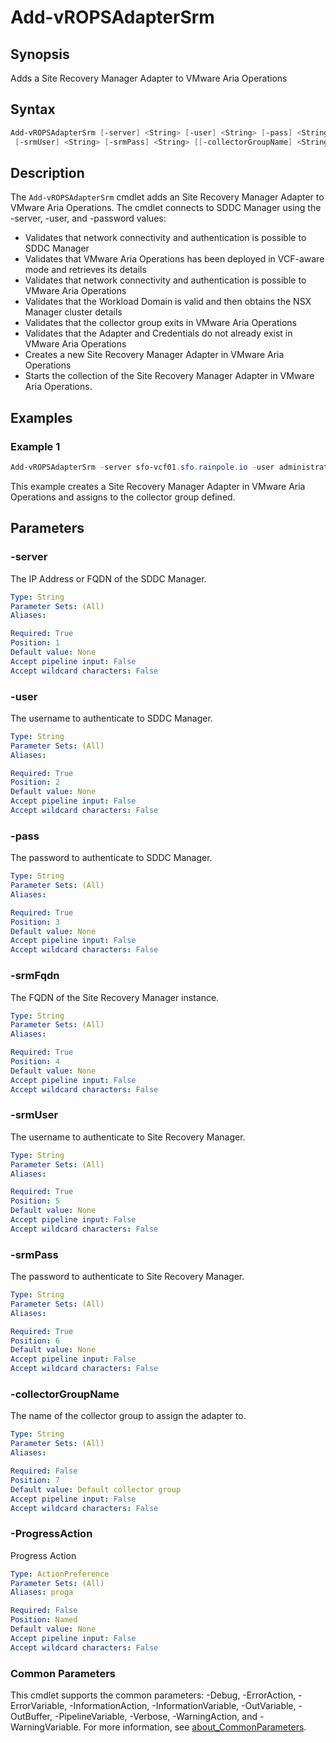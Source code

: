 # Add-vROPSAdapterSrm

## Synopsis

Adds a Site Recovery Manager Adapter to VMware Aria Operations

## Syntax

```powershell
Add-vROPSAdapterSrm [-server] <String> [-user] <String> [-pass] <String> [-srmFqdn] <String>
 [-srmUser] <String> [-srmPass] <String> [[-collectorGroupName] <String>] [-ProgressAction <ActionPreference>] [<CommonParameters>]
```

## Description

The `Add-vROPSAdapterSrm` cmdlet adds an Site Recovery Manager Adapter to VMware Aria Operations.
The cmdlet connects to SDDC Manager using the -server, -user, and -password values:

- Validates that network connectivity and authentication is possible to SDDC Manager
- Validates that VMware Aria Operations has been deployed in VCF-aware mode and retrieves its details
- Validates that network connectivity and authentication is possible to VMware Aria Operations
- Validates that the Workload Domain is valid and then obtains the NSX Manager cluster details
- Validates that the collector group exits in VMware Aria Operations
- Validates that the Adapter and Credentials do not already exist in VMware Aria Operations
- Creates a new Site Recovery Manager Adapter in VMware Aria Operations
- Starts the collection of the Site Recovery Manager Adapter in VMware Aria Operations.

## Examples

### Example 1

```powershell
Add-vROPSAdapterSrm -server sfo-vcf01.sfo.rainpole.io -user administrator@vsphere.local -pass VMw@re1! -srmFqdn sfo-m01-srm01.sfo.rainpole.io -srmUser vrops-srm -srmPass VMw@re1!VMw@re1! -collectorGroupName "sfo-remote-collectors"
```

This example creates a Site Recovery Manager Adapter in VMware Aria Operations and assigns to the collector group defined.

## Parameters

### -server

The IP Address or FQDN of the SDDC Manager.

```yaml
Type: String
Parameter Sets: (All)
Aliases:

Required: True
Position: 1
Default value: None
Accept pipeline input: False
Accept wildcard characters: False
```

### -user

The username to authenticate to SDDC Manager.

```yaml
Type: String
Parameter Sets: (All)
Aliases:

Required: True
Position: 2
Default value: None
Accept pipeline input: False
Accept wildcard characters: False
```

### -pass

The password to authenticate to SDDC Manager.

```yaml
Type: String
Parameter Sets: (All)
Aliases:

Required: True
Position: 3
Default value: None
Accept pipeline input: False
Accept wildcard characters: False
```

### -srmFqdn

The FQDN of the Site Recovery Manager instance.

```yaml
Type: String
Parameter Sets: (All)
Aliases:

Required: True
Position: 4
Default value: None
Accept pipeline input: False
Accept wildcard characters: False
```

### -srmUser

The username to authenticate to Site Recovery Manager.

```yaml
Type: String
Parameter Sets: (All)
Aliases:

Required: True
Position: 5
Default value: None
Accept pipeline input: False
Accept wildcard characters: False
```

### -srmPass

The password to authenticate to Site Recovery Manager.

```yaml
Type: String
Parameter Sets: (All)
Aliases:

Required: True
Position: 6
Default value: None
Accept pipeline input: False
Accept wildcard characters: False
```

### -collectorGroupName

The name of the collector group to assign the adapter to.

```yaml
Type: String
Parameter Sets: (All)
Aliases:

Required: False
Position: 7
Default value: Default collector group
Accept pipeline input: False
Accept wildcard characters: False
```

### -ProgressAction

Progress Action

```yaml
Type: ActionPreference
Parameter Sets: (All)
Aliases: proga

Required: False
Position: Named
Default value: None
Accept pipeline input: False
Accept wildcard characters: False
```

### Common Parameters

This cmdlet supports the common parameters: -Debug, -ErrorAction, -ErrorVariable, -InformationAction, -InformationVariable, -OutVariable, -OutBuffer, -PipelineVariable, -Verbose, -WarningAction, and -WarningVariable. For more information, see [about_CommonParameters](http://go.microsoft.com/fwlink/?LinkID=113216).
